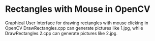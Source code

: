 # Rectangles with Mouse in OpenCV
Graphical User Interface for drawing rectangles with mouse clicking in OpenCV
DrawRectangles.cpp can generate pictures like 1.jpg, while DrawRectangles 2.cpp can generate pictures like 2.jpg.
